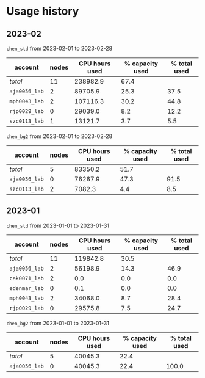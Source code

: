 # Usage history

## 2023-02

`chen_std` from 2023-02-01 to 2023-02-28

| account       |   nodes |   CPU hours used |   % capacity used |   % total used |
|---------------|---------|------------------|-------------------|----------------|
| *total*       |      11 |         238982.9 |              67.4 |                |
| `aja0056_lab` |       2 |          89705.9 |              25.3 |           37.5 |
| `mph0043_lab` |       2 |         107116.3 |              30.2 |           44.8 |
| `rjp0029_lab` |       0 |          29039.0 |               8.2 |           12.2 |
| `szc0113_lab` |       1 |          13121.7 |               3.7 |            5.5 |

`chen_bg2` from 2023-02-01 to 2023-02-28

| account       |   nodes |   CPU hours used |   % capacity used |   % total used |
|---------------|---------|------------------|-------------------|----------------|
| *total*       |       5 |          83350.2 |              51.7 |                |
| `aja0056_lab` |       0 |          76267.9 |              47.3 |           91.5 |
| `szc0113_lab` |       2 |           7082.3 |               4.4 |            8.5 |

## 2023-01

`chen_std` from 2023-01-01 to 2023-01-31

| account       |   nodes |   CPU hours used |   % capacity used |   % total used |
|---------------|---------|------------------|-------------------|----------------|
| *total*       |      11 |         119842.8 |              30.5 |                |
| `aja0056_lab` |       2 |          56198.9 |              14.3 |           46.9 |
| `cak0071_lab` |       2 |              0.0 |               0.0 |            0.0 |
| `edenmar_lab` |       0 |              0.1 |               0.0 |            0.0 |
| `mph0043_lab` |       2 |          34068.0 |               8.7 |           28.4 |
| `rjp0029_lab` |       0 |          29575.8 |               7.5 |           24.7 |

`chen_bg2` from 2023-01-01 to 2023-01-31

| account       |   nodes |   CPU hours used |   % capacity used |   % total used |
|---------------|---------|------------------|-------------------|----------------|
| *total*       |       5 |          40045.3 |              22.4 |                |
| `aja0056_lab` |       0 |          40045.3 |              22.4 |          100.0 |


